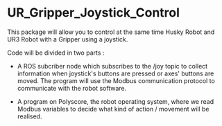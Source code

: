 # UR_Gripper_Joystick_Control

This package will allow you to control at the same time Husky Robot and UR3 Robot with a Gripper using a joystick. 

Code will be divided in two parts : 

- A ROS subcriber node which subscribes to the /joy topic to collect information when joystick's buttons are pressed or axes' buttons are moved. The program will use the Modbus communication protocol to communicate with the robot software.

- A program on Polyscore, the robot operating system, where we read Modbus variables to decide what kind of action / movement will be realised.


